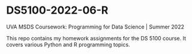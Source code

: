 # DS5100-2022-06-R
UVA MSDS Coursework: Programming for Data Science | Summer 2022

This repo contains my homework assignments for the DS 5100 course. It covers various Python and R programming topics.
